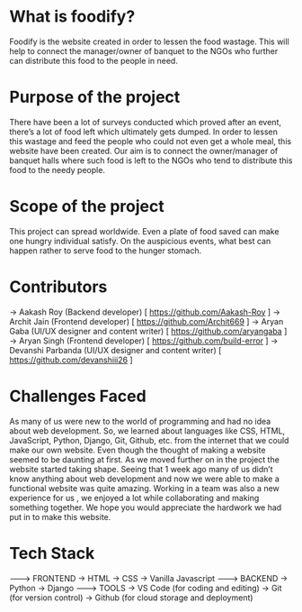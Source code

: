# What is foodify?
  Foodify is the website created in order to lessen the food wastage. This will help to connect the manager/owner of banquet to the NGOs who further can distribute this food to the people in need. 

# Purpose of the project
  There have been a lot of surveys conducted which proved after an event, there’s a lot of food left which ultimately gets dumped. In order to lessen this wastage and feed the people who could not even get a whole meal, this website have been created. Our aim is to connect the owner/manager of banquet halls where such food is left to the NGOs who tend to distribute this food to the needy people.

# Scope of the project
  This project can spread worldwide. Even a plate of food saved can make one hungry individual satisfy. On the auspicious events, what best can happen rather to serve food to the hunger stomach.

# Contributors
  -> Aakash Roy (Backend developer) [ https://github.com/Aakash-Roy ]
  -> Archit Jain (Frontend developer) [ https://github.com/Archit669 ]
  -> Aryan Gaba (UI/UX designer and content writer) [ https://github.com/aryangaba ]
  -> Aryan Singh (Frontend developer) [ https://github.com/build-error ]
  -> Devanshi Parbanda (UI/UX designer and content writer) [ https://github.com/devanshiii26 ]

# Challenges Faced
  As many of us were new to the world of programming and had no idea about web development. So, we learned about languages like CSS, HTML, JavaScript, Python, Django, Git, Github, etc. from the internet that we could make our own website. Even though the thought of making a website seemed to be daunting at first. As we moved further on in the project the website started taking shape. Seeing that 1 week ago many of us didn’t know anything about web development and now we were able to make a functional website was quite amazing. Working in a team was also a new experience for us , we enjoyed a lot while collaborating and making something together. We hope you would appreciate the hardwork we had put in to make this website.

# Tech Stack
  ---> FRONTEND
    -> HTML
    -> CSS
    -> Vanilla Javascript
  ---> BACKEND
    -> Python
    -> Django
  ---> TOOLS
    -> VS Code (for coding and editing)
    -> Git (for version control)
    -> Github (for cloud storage and deployment)

